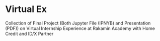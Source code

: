 # Virtual Ex
Collection of Final Project (Both Jupyter File (IPNYB) and Presentation (PDF)) on Virtual Internship Experience at Rakamin Academy with Home Credit and ID/X Partner
